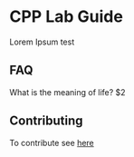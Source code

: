 # CPP Lab Guide

Lorem Ipsum test


## FAQ

What is the meaning of life? $2

## Contributing

To contribute see [here](https://cpp-lln-lab.github.io/CPP_LabGuide/contributing/)
